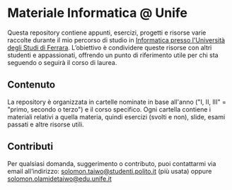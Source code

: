 # Materiale Informatica @ Unife

Questa repository contiene appunti, esercizi, progetti e risorse varie raccolte durante il mio percorso di studio in [Informatica presso l&#39;Università degli Studi di Ferrara](https://corsi.unife.it/informatica). L’obiettivo è condividere queste risorse con altri studenti e appassionati, offrendo un punto di riferimento utile per chi sta seguendo o seguirà il corso di laurea.

## **Contenuto**

La repository è organizzata in cartelle nominate in base all'anno ("I, II, III" = "primo, secondo o terzo") e il corso specifico. Ogni cartella contiene i materiali relativi a quella materia, quindi esercizi (svolti e non), slide, esami passati e altre risorse utili.

## **Contributi**

Per qualsiasi domanda, suggerimento o contributo, puoi contattarmi via email all’indirizzo: [solomon.taiwo@studenti.polito.it](mailto:solomon.taiwo@studenti.polito.it) (più usata) oppure [solomon.olamidetaiwo@edu.unife.it](solomonolamide.taiwo@edu.unife.it)
